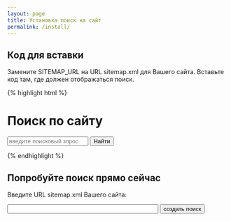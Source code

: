 ```yaml
---
layout: page
title: Установка поиск на сайт
permalink: /install/
---
```


## Код для вставки

Замените SITEMAP_URL на URL sitemap.xml для Вашего сайта. Вставьте код там, где должен отображаться поиск.

{% highlight html %}
<div id="sp-search">
  <h1>Поиск по сайту</h1>
  <input type="text" class="sp-query" placeholder="введите поисковый зпрос" value="" /> <input type="submit" value="Найти" class="sp-find-button" />
  <span class="sp-status"></span>
  <br />
  <span class="sp-results"></span>
</div>

<script type="text/javascript" src="http://yandex.st/jquery/2.1.1/jquery.min.js"></script>
<script type="text/javascript" src="http://svoy-poisk.sergei-udalov.ru/js/search.js"></script>

<script type="text/javascript">
  var search;

  search = new sp_Poisk({ sitemap_url: "SITEMAP_URL", el: "#sp-search" });

  jQuery("#sp-search .sp-find-button").click(function() {
    var q = jQuery("#sp-search .sp-query").val();
    search.find(q);
  });

</script>
{% endhighlight %}


## Попробуйте поиск прямо сейчас

Введите URL sitemap.xml Вашего сайта:

<div id="sitemap">
  <input type="text" class="sitemap" size="40"/> <input type="submit" value="создать поиск" />
  <span class="status"></span>
</div>

<div id="search-example" style="display: none">
  <div id="sp-search">
    Поиск: <br /><input type="text" class="sp-query" placeholder="введите поисковый зпрос" value="" /> <input type="submit" value="Найти" class="sp-find-button" />
    <span class="sp-status"></span>
    <br />
    <span class="sp-results"></span>
  </div>
</div>


<script type="text/javascript" src="/js/jquery.min.js"></script>
<script type="text/javascript" src="/js/search.js"></script>

<script type="text/javascript">
  var search;

  $("#sitemap .sitemap").val("").change(function() {
    if($(this).val().trim() != "") {
      search = new sp_Poisk({ sitemap_url: $(this).val(), el: "#sp-search" });
      $("#search-example").show();
      $("#sitemap .status").text("");
    } else {
      $("#sitemap .status").text("Введите адрес sitemap.xml");
      $("#search-example").hide();
    }
  });

  $("#sp-search .sp-find-button").click(function() {
    var q = $("#sp-search .sp-query").val();
    search.find(q);
  });
</script>
